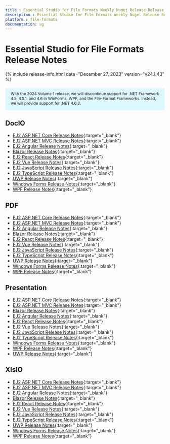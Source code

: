 ```yaml
---
title : Essential Studio for File Formats Weekly Nuget Release Release Notes  
description : Essential Studio for File Formats Weekly Nuget Release Release Notes  
platform : file-formats
documentation: ug
---
```


# Essential Studio for File Formats  Release Notes  

{% include release-info.html date="December 27, 2023" version="v24.1.43" %} 

<style>
#license {
    font-size: .88em!important;
	margin-top: 1.5em;     
	margin-bottom: 1.5em;
    background-color: #def8ff;
    padding: 10px 17px 14px;
}
</style>

<div id="license">
With the 2024 Volume 1 release, we will discontinue support for .NET Framework 4.5, 4.5.1, and 4.6 in WinForms, WPF, and the File-Format Frameworks. Instead, we will provide support for .NET 4.6.2.
</div>

## DocIO

* [EJ2 ASP.NET Core Release Notes](https://ej2.syncfusion.com/aspnetcore/documentation/release-notes/24.1.43#docio){:target="_blank"}
* [EJ2 ASP.NET MVC Release Notes](https://ej2.syncfusion.com/aspnetmvc/documentation/release-notes/24.1.43#docio){:target="_blank"}
* [EJ2 Angular Release Notes](https://ej2.syncfusion.com/angular/documentation/release-notes/24.1.43#docio){:target="_blank"}
* [Blazor Release Notes](https://blazor.syncfusion.com/documentation/release-notes/24.1.43#docio){:target="_blank"}
* [EJ2 React Release Notes](https://ej2.syncfusion.com/react/documentation/release-notes/24.1.43#docio){:target="_blank"}
* [EJ2 Vue  Release Notes](https://ej2.syncfusion.com/vue/documentation/release-notes/24.1.43#docio){:target="_blank"}
* [EJ2 JavaScript Release Notes](https://ej2.syncfusion.com/javascript/documentation/release-notes/24.1.43#docio){:target="_blank"}
* [EJ2 TypeScript Release Notes](https://ej2.syncfusion.com/documentation/release-notes/24.1.43#docio){:target="_blank"}
* [UWP Release Notes](/uwp/release-notes/v24.1.43#docio){:target="_blank"}
* [Windows Forms Release Notes](/windowsforms/release-notes/v24.1.43#docio){:target="_blank"}
* [WPF Release Notes](/wpf/release-notes/v24.1.43#docio){:target="_blank"}



## PDF

* [EJ2 ASP.NET Core Release Notes](https://ej2.syncfusion.com/aspnetcore/documentation/release-notes/24.1.43#pdf){:target="_blank"}
* [EJ2 ASP.NET MVC Release Notes](https://ej2.syncfusion.com/aspnetmvc/documentation/release-notes/24.1.43#pdf){:target="_blank"}
* [EJ2 Angular Release Notes](https://ej2.syncfusion.com/angular/documentation/release-notes/24.1.43#pdf){:target="_blank"}
* [Blazor Release Notes](https://blazor.syncfusion.com/documentation/release-notes/24.1.43#pdf){:target="_blank"}
* [EJ2 React Release Notes](https://ej2.syncfusion.com/react/documentation/release-notes/24.1.43#pdf){:target="_blank"}
* [EJ2 Vue  Release Notes](https://ej2.syncfusion.com/vue/documentation/release-notes/24.1.43#pdf){:target="_blank"}
* [EJ2 JavaScript Release Notes](https://ej2.syncfusion.com/javascript/documentation/release-notes/24.1.43#pdf){:target="_blank"}
* [EJ2 TypeScript Release Notes](https://ej2.syncfusion.com/documentation/release-notes/24.1.43#pdf){:target="_blank"}
* [UWP Release Notes](/uwp/release-notes/v24.1.43#pdf){:target="_blank"}
* [Windows Forms Release Notes](/windowsforms/release-notes/v24.1.43#pdf){:target="_blank"}
* [WPF Release Notes](/wpf/release-notes/v24.1.43#pdf){:target="_blank"}


## Presentation

* [EJ2 ASP.NET Core Release Notes](https://ej2.syncfusion.com/aspnetcore/documentation/release-notes/24.1.43#presentation){:target="_blank"}
* [EJ2 ASP.NET MVC Release Notes](https://ej2.syncfusion.com/aspnetmvc/documentation/release-notes/24.1.43#presentation){:target="_blank"}
* [Blazor Release Notes](https://blazor.syncfusion.com/documentation/release-notes/24.1.43#presentation){:target="_blank"}
* [EJ2 Angular Release Notes](https://ej2.syncfusion.com/angular/documentation/release-notes/24.1.43#presentation){:target="_blank"}
* [EJ2 React Release Notes](https://ej2.syncfusion.com/react/documentation/release-notes/24.1.43#presentation){:target="_blank"}
* [EJ2 Vue  Release Notes](https://ej2.syncfusion.com/vue/documentation/release-notes/24.1.43#presentation){:target="_blank"}
* [EJ2 JavaScript Release Notes](https://ej2.syncfusion.com/javascript/documentation/release-notes/24.1.43#presentation){:target="_blank"}
* [EJ2 TypeScript Release Notes](https://ej2.syncfusion.com/documentation/release-notes/24.1.43#presentation){:target="_blank"}
* [Windows Forms Release Notes](/windowsforms/release-notes/v24.1.43#presentation){:target="_blank"}
* [WPF Release Notes](/wpf/release-notes/v24.1.43#presentation){:target="_blank"}
* [UWP Release Notes](/uwp/release-notes/v24.1.43#presentation){:target="_blank"}



## XlsIO

* [EJ2 ASP.NET Core Release Notes](https://ej2.syncfusion.com/aspnetcore/documentation/release-notes/24.1.43#xlsio){:target="_blank"}
* [EJ2 ASP.NET MVC Release Notes](https://ej2.syncfusion.com/aspnetmvc/documentation/release-notes/24.1.43#xlsio){:target="_blank"}
* [EJ2 Angular Release Notes](https://ej2.syncfusion.com/angular/documentation/release-notes/24.1.43#xlsio){:target="_blank"}
* [Blazor Release Notes](https://blazor.syncfusion.com/documentation/release-notes/24.1.43#xlsio){:target="_blank"}
* [EJ2 React Release Notes](https://ej2.syncfusion.com/react/documentation/release-notes/24.1.43#xlsio){:target="_blank"}
* [EJ2 Vue  Release Notes](https://ej2.syncfusion.com/vue/documentation/release-notes/24.1.43#xlsio){:target="_blank"}
* [EJ2 JavaScript Release Notes](https://ej2.syncfusion.com/javascript/documentation/release-notes/24.1.43#xlsio){:target="_blank"}
* [EJ2 TypeScript Release Notes](https://ej2.syncfusion.com/documentation/release-notes/24.1.43#xlsio){:target="_blank"}
* [UWP Release Notes](/uwp/release-notes/v24.1.43#xlsio){:target="_blank"}
* [Windows Forms Release Notes](/windowsforms/release-notes/v24.1.43#xlsio){:target="_blank"}
* [WPF Release Notes](/wpf/release-notes/v24.1.43#xlsio){:target="_blank"}



